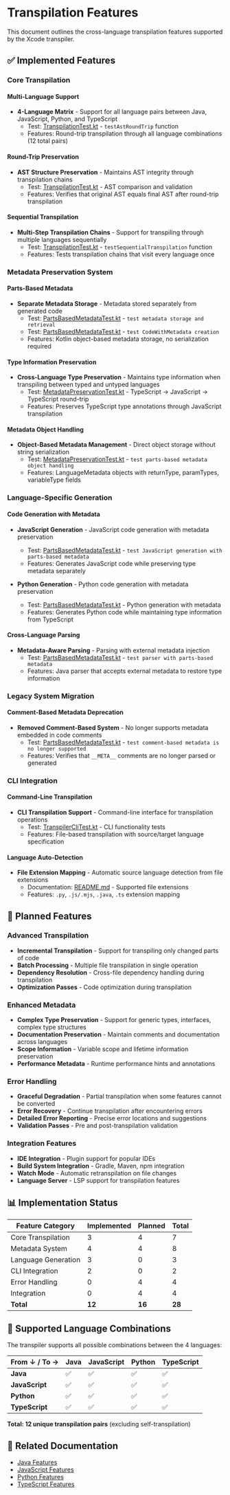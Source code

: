 # Transpilation Features

This document outlines the cross-language transpilation features supported by the Xcode transpiler.

## ✅ Implemented Features

### Core Transpilation

#### Multi-Language Support
- **4-Language Matrix** - Support for all language pairs between Java, JavaScript, Python, and TypeScript
  - Test: [TranspilationTest.kt](../src/commonTest/kotlin/org/giraffemail/xcode/transpiler/TranspilationTest.kt#L54-L135) - `testAstRoundTrip` function
  - Features: Round-trip transpilation through all language combinations (12 total pairs)

#### Round-Trip Preservation
- **AST Structure Preservation** - Maintains AST integrity through transpilation chains
  - Test: [TranspilationTest.kt](../src/commonTest/kotlin/org/giraffemail/xcode/transpiler/TranspilationTest.kt#L67-L91) - AST comparison and validation
  - Features: Verifies that original AST equals final AST after round-trip transpilation

#### Sequential Transpilation
- **Multi-Step Transpilation Chains** - Support for transpiling through multiple languages sequentially
  - Test: [TranspilationTest.kt](../src/commonTest/kotlin/org/giraffemail/xcode/transpiler/TranspilationTest.kt#L104-L140) - `testSequentialTranspilation` function
  - Features: Tests transpilation chains that visit every language once

### Metadata Preservation System

#### Parts-Based Metadata
- **Separate Metadata Storage** - Metadata stored separately from generated code
  - Test: [PartsBasedMetadataTest.kt](../src/commonTest/kotlin/org/giraffemail/xcode/metadata/PartsBasedMetadataTest.kt#L18-L44) - `test metadata storage and retrieval`
  - Test: [PartsBasedMetadataTest.kt](../src/commonTest/kotlin/org/giraffemail/xcode/metadata/PartsBasedMetadataTest.kt#L46-L59) - `test CodeWithMetadata creation`
  - Features: Kotlin object-based metadata storage, no serialization required

#### Type Information Preservation
- **Cross-Language Type Preservation** - Maintains type information when transpiling between typed and untyped languages
  - Test: [MetadataPreservationTest.kt](../src/commonTest/kotlin/org/giraffemail/xcode/transpiler/MetadataPreservationTest.kt#L141-L206) - TypeScript → JavaScript → TypeScript round-trip
  - Features: Preserves TypeScript type annotations through JavaScript transpilation

#### Metadata Object Handling
- **Object-Based Metadata Management** - Direct object storage without string serialization
  - Test: [MetadataPreservationTest.kt](../src/commonTest/kotlin/org/giraffemail/xcode/transpiler/MetadataPreservationTest.kt#L175-L206) - `test parts-based metadata object handling`
  - Features: LanguageMetadata objects with returnType, paramTypes, variableType fields

### Language-Specific Generation

#### Code Generation with Metadata
- **JavaScript Generation** - JavaScript code generation with metadata preservation
  - Test: [PartsBasedMetadataTest.kt](../src/commonTest/kotlin/org/giraffemail/xcode/metadata/PartsBasedMetadataTest.kt#L61-L102) - `test JavaScript generation with parts-based metadata`
  - Features: Generates JavaScript code while preserving type metadata separately

- **Python Generation** - Python code generation with metadata preservation
  - Test: [PartsBasedMetadataTest.kt](../src/commonTest/kotlin/org/giraffemail/xcode/metadata/PartsBasedMetadataTest.kt#L200-L226) - Python generation with metadata
  - Features: Generates Python code while maintaining type information from TypeScript

#### Cross-Language Parsing
- **Metadata-Aware Parsing** - Parsing with external metadata injection
  - Test: [PartsBasedMetadataTest.kt](../src/commonTest/kotlin/org/giraffemail/xcode/metadata/PartsBasedMetadataTest.kt#L104-L123) - `test parser with parts-based metadata`
  - Features: Java parser that accepts external metadata to restore type information

### Legacy System Migration

#### Comment-Based Metadata Deprecation
- **Removed Comment-Based System** - No longer supports metadata embedded in code comments
  - Test: [PartsBasedMetadataTest.kt](../src/commonTest/kotlin/org/giraffemail/xcode/metadata/PartsBasedMetadataTest.kt#L228-L267) - `test comment-based metadata is no longer supported`
  - Features: Verifies that `__META__` comments are no longer parsed or generated

### CLI Integration

#### Command-Line Transpilation
- **CLI Transpilation Support** - Command-line interface for transpilation operations
  - Test: [TranspilerCliTest.kt](../src/commonTest/kotlin/org/giraffemail/xcode/cli/TranspilerCliTest.kt) - CLI functionality tests
  - Features: File-based transpilation with source/target language specification

#### Language Auto-Detection
- **File Extension Mapping** - Automatic source language detection from file extensions
  - Documentation: [README.md](../README.md#L56-L209) - Supported file extensions
  - Features: `.py`, `.js/.mjs`, `.java`, `.ts` extension mapping

## 🚧 Planned Features

### Advanced Transpilation
- **Incremental Transpilation** - Support for transpiling only changed parts of code
- **Batch Processing** - Multiple file transpilation in single operation
- **Dependency Resolution** - Cross-file dependency handling during transpilation
- **Optimization Passes** - Code optimization during transpilation

### Enhanced Metadata
- **Complex Type Preservation** - Support for generic types, interfaces, complex type structures
- **Documentation Preservation** - Maintain comments and documentation across languages
- **Scope Information** - Variable scope and lifetime information preservation
- **Performance Metadata** - Runtime performance hints and annotations

### Error Handling
- **Graceful Degradation** - Partial transpilation when some features cannot be converted
- **Error Recovery** - Continue transpilation after encountering errors
- **Detailed Error Reporting** - Precise error locations and suggestions
- **Validation Passes** - Pre and post-transpilation validation

### Integration Features
- **IDE Integration** - Plugin support for popular IDEs
- **Build System Integration** - Gradle, Maven, npm integration
- **Watch Mode** - Automatic retranspilation on file changes
- **Language Server** - LSP support for transpilation features

## 📊 Implementation Status

| Feature Category | Implemented | Planned | Total |
|-----------------|-------------|---------|-------|
| Core Transpilation | 3 | 4 | 7 |
| Metadata System | 4 | 4 | 8 |
| Language Generation | 3 | 0 | 3 |
| CLI Integration | 2 | 0 | 2 |
| Error Handling | 0 | 4 | 4 |
| Integration | 0 | 4 | 4 |
| **Total** | **12** | **16** | **28** |

## 🎯 Supported Language Combinations

The transpiler supports all possible combinations between the 4 languages:

| From ↓ / To → | Java | JavaScript | Python | TypeScript |
|---------------|------|------------|--------|------------|
| **Java** | ✅ | ✅ | ✅ | ✅ |
| **JavaScript** | ✅ | ✅ | ✅ | ✅ |
| **Python** | ✅ | ✅ | ✅ | ✅ |
| **TypeScript** | ✅ | ✅ | ✅ | ✅ |

**Total: 12 unique transpilation pairs** (excluding self-transpilation)

## 🔗 Related Documentation

- [Java Features](java-features.md)
- [JavaScript Features](javascript-features.md)
- [Python Features](python-features.md)
- [TypeScript Features](typescript-features.md)